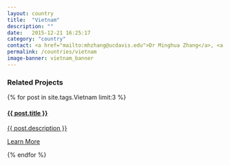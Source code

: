```yaml
---
layout: country
title:  "Vietnam"
description: ""
date:   2015-12-21 16:25:17
category: "country"
contact: <a href="mailto:mhzhang@ucdavis.edu">Dr Minghua Zhang</a>, <a href="mailto:jehill@ucdavis.edu">Jim Hill</a> and <a href="mailto:mozbell@ucdavis.edu">Mark Bell</a>
permalink: /countries/vietnam
image-banner: vietnam_banner
---
```



<div class="relatedprojects">
<h3>Related Projects</h3>
	{% for post in site.tags.Vietnam limit:3 %}
	<a class="post-link" href="{{ post.url | prepend: site.baseurl }}">
	    <div class="relatedprojects__card">
	        <h4>
	              {{ post.title }}
	            </h4>
	        <p class="feed-description">{{ post.description }}</p>
	        <p class="primary-color">Learn More</p>
	    </div>
    </a>
    {% endfor %}
</div>
